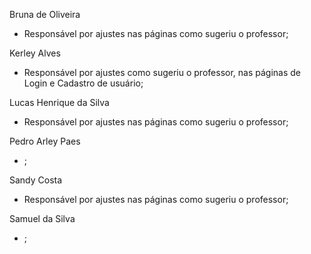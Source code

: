 Bruna de Oliveira
- Responsável por ajustes nas páginas como sugeriu o professor;

Kerley Alves
- Responsável por ajustes como sugeriu o professor, nas páginas de Login e Cadastro de usuário;

Lucas Henrique da Silva
- Responsável por ajustes nas páginas como sugeriu o professor;

Pedro Arley Paes
- ;

Sandy Costa
- Responsável por ajustes nas páginas como sugeriu o professor;

Samuel da Silva
- ;
